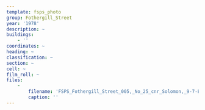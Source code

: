 ```yaml
---
template: fsps_photo
group: Fothergill_Street
year: '1978'
description: ~
buildings:
    - ''
coordinates: ~
heading: ~
classification: ~
section: ~
cell: ~
film_roll: ~
files:
    -
        filename: 'FSPS_Fothergill_Street_005,_No_25_cnr_Solomon,_9-7-E,_1978.png'
        caption: ''
---
```

